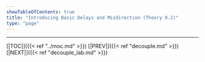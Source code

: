 ```yaml
---
showTableOfContents: true
title: "Introducing Basic Delays and Misdirection (Theory 9.2)"
type: "page"
---
```


---
[|TOC|]({{< ref "../moc.md" >}})
[|PREV|]({{< ref "decouple.md" >}})
[|NEXT|]({{< ref "decouple_lab.md" >}})
